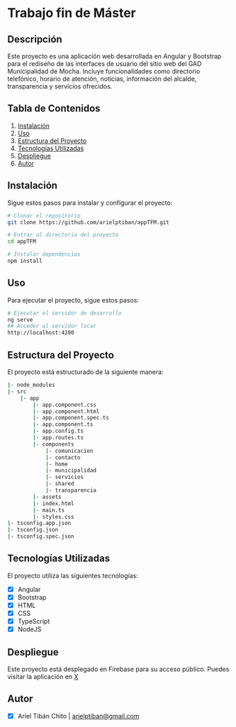 # Trabajo fin de Máster

## Descripción
Este proyecto es una aplicación web desarrollada en Angular y Bootstrap para el rediseño de las interfaces de usuario del sitio web del GAD Municipalidad de Mocha. 
Incluye funcionalidades como directorio telefónico, horario de atención, noticias, información del alcalde, transparencia y servicios ofrecidos.

## Tabla de Contenidos
1. [Instalación](#instalación)
2. [Uso](#uso)
3. [Estructura del Proyecto](#estructura-del-proyecto)
4. [Tecnologías Utilizadas](#tecnologías-utilizadas)
5. [Despliegue](#despliegue)
6. [Autor](#autor)

## Instalación
Sigue estos pasos para instalar y configurar el proyecto:

```bash
# Clonar el repositorio
git clone https://github.com/arielptiban/appTFM.git

# Entrar al directorio del proyecto
cd appTFM

# Instalar dependencias
npm install

```
## Uso
Para ejecutar el proyecto, sigue estos pasos:
```bash
# Ejecutar el servidor de desarrollo
ng serve
## Acceder al servidor locar
http://localhost:4200
```
## Estructura del Proyecto
El proyecto está estructurado de la siguiente manera:
```bash
|- node_modules
|- src
    |- app
        |- app.component.css
        |- app.component.html
        |- app.component.spec.ts
        |- app.component.ts
        |- app.config.ts
        |- app.routes.ts
        |- components
            |- comunicacion
            |- contacto 
            |- home
            |- municipalidad
            |- servicios
            |- shared     
            |- transparencia
        |- assets
        |- index.html
        |- main.ts
        |- styles.css
|- tsconfig.app.json
|- tsconfig.json
|- tsconfig.spec.json
```

## Tecnologías Utilizadas
El proyecto utiliza las siguientes tecnologías:
- [x] Angular
- [x] Bootstrap
- [x] HTML
- [x] CSS
- [x] TypeScript
- [x] NodeJS

## Despliegue

Este proyecto está desplegado en Firebase para su acceso público. Puedes visitar la aplicación en [X](https://gad-mocha-front-end.web.app/Inicio)

## Autor
- [x] Ariel Tibán Chito | arielptiban@gmail.com
